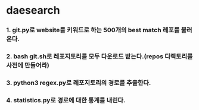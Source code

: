 # daesearch
### 1. git.py로 website를 키워드로 하는 500개의 best match 레포를 불러온다.
### 2. bash git.sh로 레포지토리를 모두 다운로드 받는다.(repos 디렉토리를 사전에 만들어라)
### 3. python3 regex.py로 레포지토리의 경로를 추출한다.
### 4. statistics.py로 경로에 대한 통계를 내린다.